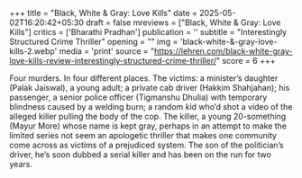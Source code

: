 +++
title = "Black, White & Gray: Love Kills"
date = 2025-05-02T16:20:42+05:30
draft = false
mreviews = ["Black, White & Gray: Love Kills"]
critics = ['Bharathi Pradhan']
publication = ''
subtitle = "Interestingly Structured Crime Thriller"
opening = ""
img = 'black-white-&-gray-love-kills-2.webp'
media = 'print'
source = "https://lehren.com/black-white-gray-love-kills-review-interestingly-structured-crime-thriller/"
score = 6
+++

Four murders. In four different places. The victims: a minister’s daughter (Palak Jaiswal), a young adult; a private cab driver (Hakkim Shahjahan); his passenger, a senior police officer (Tigmanshu Dhulia) with temporary blindness caused by a welding burn; a random kid who’d shot a video of the alleged killer pulling the body of the cop. The killer, a young 20-something (Mayur More) whose name is kept gray, perhaps in an attempt to make the limited series not seem an apologetic thriller that makes one community come across as victims of a prejudiced system. The son of the politician’s driver, he’s soon dubbed a serial killer and has been on the run for two years.
